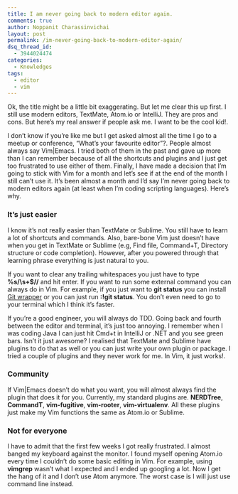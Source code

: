 ```yaml
---
title: I am never going back to modern editor again.
comments: true
author: Noppanit Charassinvichai
layout: post
permalink: /im-never-going-back-to-modern-editor-again/
dsq_thread_id:
  - 3944024474
categories:
  - Knowledges
tags:
  - editor
  - vim
---
```

Ok, the title might be a little bit exaggerating. But let me clear this up first. I still use modern editors, TextMate, Atom.io or IntelliJ. They are pros and cons. But here&#8217;s my real answer if people ask me. I want to be the cool kid!.

I don&#8217;t know if you&#8217;re like me but I get asked almost all the time I go to a meetup or conference, &#8220;What&#8217;s your favourite editor&#8221;?. People almost always say Vim|Emacs. I tried both of them in the past and gave up more than I can remember because of all the shortcuts and plugins and I just get too frustrated to use either of them. Finally, I have made a decision that I&#8217;m going to stick with Vim for a month and let&#8217;s see if at the end of the month I still can&#8217;t use it. It&#8217;s been almost a month and I&#8217;d say I&#8217;m never going back to modern editors again (at least when I&#8217;m coding scripting languages). Here&#8217;s why.

### It&#8217;s just easier

I know it&#8217;s not really easier than TextMate or Sublime. You still have to learn a lot of shortcuts and commands. Also, bare-bone Vim just doesn&#8217;t have when you get in TextMate or Sublime (e.g, Find file, Command+T, Directory structure or code completion). However, after you powered through that learning phrase everything is just natural to you. 

If you want to clear any trailing whitespaces you just have to type **%s/\s\+$//** and hit enter. If you want to run some external command you can always do in Vim. For example, if you just want to **git status** you can install [Git wrapper][1] or you can just run **:!git status**. You don&#8217;t even need to go to your terminal which I think it&#8217;s faster. 

If you&#8217;re a good engineer, you will always do TDD. Going back and fourth between the editor and terminal, it&#8217;s just too annoying. I remember when I was coding Java I can just hit Cmd+t in IntelliJ or .NET and you see green bars. Isn&#8217;t it just awesome? I realised that TextMate and Sublime have plugins to do that as well or you can just write your own plugin or package. I tried a couple of plugins and they never work for me. In Vim, it just works!. 

### Community

If Vim|Emacs doesn&#8217;t do what you want, you will almost always find the plugin that does it for you. Currently, my standard plugins are. **NERDTree**, **CommandT**, **vim-fugitive**, **vim-rooter**, **vim-virtualenv**. All these plugins just make my Vim functions the same as Atom.io or Sublime. 

### Not for everyone

I have to admit that the first few weeks I got really frustrated. I almost banged my keyboard against the monitor. I found myself opening Atom.io every time I couldn&#8217;t do some basic editing in Vim. For example, using **vimgrep** wasn&#8217;t what I expected and I ended up googling a lot. Now I get the hang of it and I don&#8217;t use Atom anymore. The worst case is I will just use command line instead.

 [1]: https://github.com/tpope/vim-fugitive
